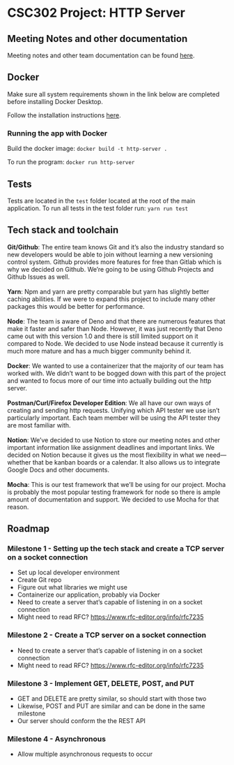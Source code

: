 # CSC302 Project: HTTP Server

## Meeting Notes and other documentation
Meeting notes and other team documentation can be found [here](https://iridescent-surfboard-2a5.notion.site/CSC302-d42d0b71c4e04369a2cfef3f5ea589db).

## Docker
Make sure all system requirements shown in the link below are completed before installing Docker Desktop.

Follow the installation instructions [here](https://docs.docker.com/get-docker/).

### Running the app with Docker
Build the docker image:
`docker build -t http-server .`

To run the program:
`docker run http-server`

## Tests
Tests are located in the `test` folder located at the root of the main application. To run all tests in the test folder run:
`yarn run test`

## Tech stack and toolchain
**Git/Github**: The entire team knows Git and it’s also the industry standard so new developers would be able to join without learning a new versioning control system. Github provides more features for free than Gitlab which is why we decided on Github. We’re going to be using Github Projects and Github Issues as well. 
<br>
<br>
**Yarn**: Npm and yarn are pretty comparable but yarn has slightly better caching abilities. If we were to expand this project to include many other packages this would be better for performance. 
<br>
<br>
**Node**: The team is aware of Deno and that there are numerous features that make it faster and safer than Node. However, it was just recently that Deno came out with this version 1.0 and there is still limited support on it compared to Node. We decided to use Node instead because it currently is much more mature and has a much bigger community behind it. 
<br>
<br>
**Docker**: We wanted to use a containerizer that the majority of our team has worked with. We didn’t want to be bogged down with this part of the project and wanted to focus more of our time into actually building out the http server. 
<br>
<br>
**Postman/Curl/Firefox Developer Edition**: We all have our own ways of creating and sending http requests. Unifying which API tester we use isn’t particularly important. Each team member will be using the API tester they are most familiar with. 
<br>
<br>
**Notion**: We’ve decided to use Notion to store our meeting notes and other important information like assignment deadlines and important links. We decided on Notion because it gives us the most flexibility in what we need—whether that be kanban boards or a calendar. It also allows us to integrate Google Docs and other documents. 
<br>
<br>
**Mocha**: This is our test framework that we’ll be using for our project. Mocha is probably the most popular testing framework for node so there is ample amount of documentation and support. We decided to use Mocha for that reason. 

## Roadmap
### Milestone 1 - Setting up the tech stack and create a TCP server on a socket connection
- Set up local developer environment
- Create Git repo
- Figure out what libraries we might use
- Containerize our application, probably via Docker
- Need to create a server that’s capable of listening in on a socket connection
- Might need to read RFC? https://www.rfc-editor.org/info/rfc7235
### Milestone 2 - Create a TCP server on a socket connection
- Need to create a server that’s capable of listening in on a socket connection
- Might need to read RFC? https://www.rfc-editor.org/info/rfc7235
### Milestone 3 - Implement GET, DELETE, POST, and PUT
- GET and DELETE are pretty similar, so should start with those two
- Likewise, POST and PUT are similar and can be done in the same milestone
- Our server should conform the the REST API
### Milestone 4 - Asynchronous
- Allow multiple asynchronous requests to occur



